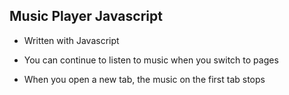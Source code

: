 ## Music Player Javascript

-   Written with Javascript

-   You can continue to listen to music when you switch to pages

-   When you open a new tab, the music on the first tab stops
